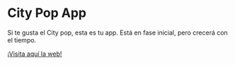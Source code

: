 # City Pop App

Si te gusta el City pop, esta es tu app. Está en fase inicial, pero crecerá con el tiempo.

[¡Visita aquí la web!](https://city-pop-teal.vercel.app/)